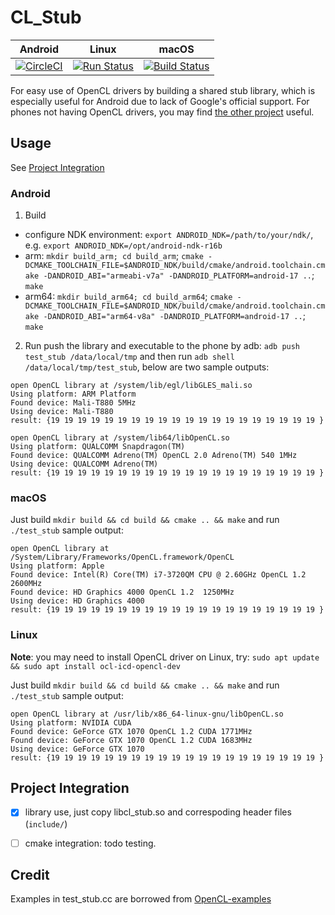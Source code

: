 # CL_Stub

| Android | Linux | macOS |
| --- | --- | --- |
| [![CircleCI](https://circleci.com/gh/csarron/cl_stub/tree/master.svg?style=shield)](https://circleci.com/gh/csarron/cl_stub/tree/master) | [![Run Status](https://api.shippable.com/projects/5ac96f0b03be900700447aa0/badge?branch=master)](https://app.shippable.com/github/csarron/cl_stub) | [![Build Status](https://travis-ci.org/csarron/cl_stub.svg?branch=master)](https://travis-ci.org/csarron/cl_stub) |

For easy use of OpenCL drivers by building a shared stub library, which is especially useful for Android due to lack of Google's official support. For phones not having OpenCL drivers, you may find [the other project](https://github.com/csarron/PhoneVendorBlobs) useful.

## Usage
See [Project Integration](#project-integration)
### Android
1. Build
- configure NDK environment:
`export ANDROID_NDK=/path/to/your/ndk/`, e.g. `export ANDROID_NDK=/opt/android-ndk-r16b`
- arm:
`mkdir build_arm; cd build_arm`;
`cmake -DCMAKE_TOOLCHAIN_FILE=$ANDROID_NDK/build/cmake/android.toolchain.cmake -DANDROID_ABI="armeabi-v7a" -DANDROID_PLATFORM=android-17 ..`;
`make`
- arm64:
`mkdir build_arm64; cd build_arm64`;
`cmake -DCMAKE_TOOLCHAIN_FILE=$ANDROID_NDK/build/cmake/android.toolchain.cmake -DANDROID_ABI="arm64-v8a" -DANDROID_PLATFORM=android-17 ..`;
`make`
2. Run
push the library and executable to the phone by adb: `adb push test_stub /data/local/tmp` and then run `adb shell /data/local/tmp/test_stub`, below are two sample outputs:

```
open OpenCL library at /system/lib/egl/libGLES_mali.so
Using platform: ARM Platform
Found device: Mali-T880 5MHz
Using device: Mali-T880
result: {19 19 19 19 19 19 19 19 19 19 19 19 19 19 19 19 19 19 19 19 }

open OpenCL library at /system/lib64/libOpenCL.so
Using platform: QUALCOMM Snapdragon(TM)
Found device: QUALCOMM Adreno(TM) OpenCL 2.0 Adreno(TM) 540 1MHz
Using device: QUALCOMM Adreno(TM)
result: {19 19 19 19 19 19 19 19 19 19 19 19 19 19 19 19 19 19 19 19 }
```

### macOS

Just build `mkdir build && cd build && cmake .. && make` and run `./test_stub`
sample output:

```
open OpenCL library at /System/Library/Frameworks/OpenCL.framework/OpenCL
Using platform: Apple
Found device: Intel(R) Core(TM) i7-3720QM CPU @ 2.60GHz OpenCL 1.2  2600MHz
Found device: HD Graphics 4000 OpenCL 1.2  1250MHz
Using device: HD Graphics 4000
result: {19 19 19 19 19 19 19 19 19 19 19 19 19 19 19 19 19 19 19 19 }
```

### Linux

**Note**: you may need to install OpenCL driver on Linux, try: `sudo apt update &&
sudo apt install ocl-icd-opencl-dev`

Just build `mkdir build && cd build && cmake .. && make` and run `./test_stub`
sample output:

```
open OpenCL library at /usr/lib/x86_64-linux-gnu/libOpenCL.so
Using platform: NVIDIA CUDA
Found device: GeForce GTX 1070 OpenCL 1.2 CUDA 1771MHz
Found device: GeForce GTX 1070 OpenCL 1.2 CUDA 1683MHz
Using device: GeForce GTX 1070
result: {19 19 19 19 19 19 19 19 19 19 19 19 19 19 19 19 19 19 19 19 }
```

## Project Integration
- [x] library use, just copy libcl_stub.so and correspoding header files (`include/`)
- [ ] cmake integration: todo testing.


## Credit
Examples in test_stub.cc are borrowed from [OpenCL-examples](https://github.com/Dakkers/OpenCL-examples/blob/master/example00/main.cpp)


